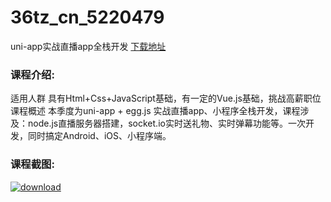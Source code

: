 # 36tz_cn_5220479
uni-app实战直播app全栈开发
[下载地址](http://www.36tz.cn/article/5220479 "下载地址")
### 课程介绍:
适用人群
具有Html+Css+JavaScript基础，有一定的Vue.js基础，挑战高薪职位
课程概述
本季度为uni-app + egg.js 实战直播app、小程序全栈开发，课程涉及：node.js直播服务器搭建，socket.io实时送礼物、实时弹幕功能等。一次开发，同时搞定Android、iOS、小程序端。

### 课程截图:
[![download](http://36tz.cn/muke_img/2021_07_2-44.png "下载地址")](http://www.36tz.cn "下载地址")
